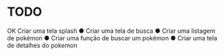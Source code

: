 # TODO
OK Criar uma tela splash
● Criar uma tela de busca
● Criar uma listagem de pokémon
● Criar uma função de buscar um pokémon
● Criar uma tela de detalhes do pokemon
